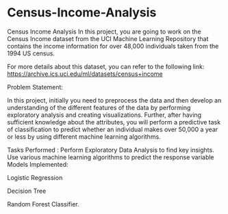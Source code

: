 # Census-Income-Analysis

Census Income Analysis
In this project, you are going to work on the Census Income dataset from the UCI Machine Learning Repository that contains the income information for over 48,000 individuals taken from the 1994 US census.

For more details about this dataset, you can refer to the following link: https://archive.ics.uci.edu/ml/datasets/census+income

Problem Statement:

In this project, initially you need to preprocess the data and then develop an understanding of the different features of the data by performing exploratory analysis and creating visualizations. Further, after having sufficient knowledge about the attributes, you will perform a predictive task of classification to predict whether an individual makes over 50,000 a year or less by using different machine learning algorithms.

Tasks Performed :
Perform Exploratory Data Analysis to find key insights.
Use various machine learning algorithms to predict the response variable
Models Implemented:

Logistic Regression

Decision Tree

Random Forest Classifier.

